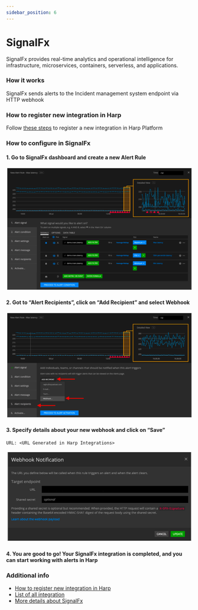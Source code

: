 ```yaml
---
sidebar_position: 6
---
```


# SignalFx

SignalFx provides real-time analytics and operational intelligence for infrastructure, microservices, containers, serverless, and applications.

### How it works
SignalFx sends alerts to the Incident management system endpoint via HTTP webhook

### How to register new integration in Harp

Follow [these steps](../integration.md) to register a new integration in Harp Platform

### How to configure in SignalFx

#### 1. Go to SignalFx dashboard and create a new Alert Rule

![img_6.png](img_6.png)

#### 2. Got to “Alert Recipients”, click on “Add Recipient” and select Webhook

![img_7.png](img_7.png)

#### 3. Specify details about your new webhook and click on “Save”

```
URL: <URL Generated in Harp Integrations>
```

![img_8.png](img_8.png)

#### 4. You are good to go! Your SignalFx integration is completed, and you can start working with alerts in Harp

### Additional info
- [How to register new integration in Harp](../integration.md)
- [List of all integration](../category/incoming-integrations)
- [More details about SignalFx](https://www.splunk.com/)



